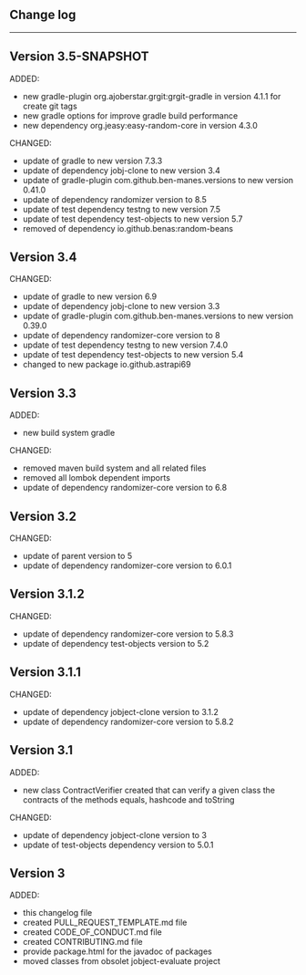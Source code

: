 ## Change log
----------------------

Version 3.5-SNAPSHOT
-------------

ADDED:

- new gradle-plugin org.ajoberstar.grgit:grgit-gradle in version 4.1.1 for create git tags
- new gradle options for improve gradle build performance
- new dependency org.jeasy:easy-random-core in version 4.3.0

CHANGED:

- update of gradle to new version 7.3.3
- update of dependency jobj-clone to new version 3.4
- update of gradle-plugin com.github.ben-manes.versions to new version 0.41.0
- update of dependency randomizer version to 8.5
- update of test dependency testng to new version 7.5
- update of test dependency test-objects to new version 5.7
- removed of dependency io.github.benas:random-beans

Version 3.4
-------------

CHANGED:

- update of gradle to new version 6.9
- update of dependency jobj-clone to new version 3.3
- update of gradle-plugin com.github.ben-manes.versions to new version 0.39.0
- update of dependency randomizer-core version to 8
- update of test dependency testng to new version 7.4.0
- update of test dependency test-objects to new version 5.4
- changed to new package io.github.astrapi69

Version 3.3
-------------

ADDED:
 
- new build system gradle

CHANGED:

- removed maven build system and all related files
- removed all lombok dependent imports
- update of dependency randomizer-core version to 6.8

Version 3.2
-------------

CHANGED:

- update of parent version to 5
- update of dependency randomizer-core version to 6.0.1

Version 3.1.2
-------------

CHANGED:

- update of dependency randomizer-core version to 5.8.3
- update of dependency test-objects version to 5.2

Version 3.1.1
-------------

CHANGED:

- update of dependency jobject-clone version to 3.1.2
- update of dependency randomizer-core version to 5.8.2

Version 3.1
-------------

ADDED:
 
- new class ContractVerifier created that can verify a given class the contracts of the methods equals, hashcode and toString

CHANGED:

- update of dependency jobject-clone version to 3
- update of test-objects dependency version to 5.0.1

Version 3
-------------

ADDED:
 
- this changelog file
- created PULL_REQUEST_TEMPLATE.md file
- created CODE_OF_CONDUCT.md file
- created CONTRIBUTING.md file
- provide package.html for the javadoc of packages
- moved classes from obsolet jobject-evaluate project


